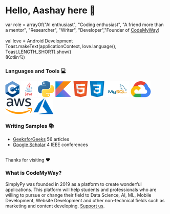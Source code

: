 <h1> Hello, Aashay here 👋 </h1>

var role = arrayOf("AI enthusiast", "Coding enthusiast", "A friend more than a mentor", "Researcher", "Writer", "Developer","Founder of <a href="https://github.com/aashaypawar#:~:text=what%20is%20CodeMyWay?">CodeMyWay</a>)
<br><br>
val love = Android Development
<br>
Toast.makeText(applicationContext, love.language(), Toast.LENGTH_SHORT).show()
<br>
(Kotlin💘)



<h3> Languages and Tools 💻 </h3>
<div orientation="horizontal">
  <img src="assets/cpp.png" height=50>
  <img src="assets/java.png" height=50>
  <img src="assets/python.png" height=50>
  <img src="assets/kotlin.png" height=50>
  <img src="assets/html.png" height=50>
  <img src="assets/css.png" height=50>
  <img src="assets/mysql.png" height=50>
  <img src="assets/gcp.png" height=50>
  <img src="assets/aws.png" height=50>
  <img src="assets/azure.svg" height=50>
</div>

<h3> Writing Samples 📚</h3>
<ul>
  <li><a href="https://auth.geeksforgeeks.org/user/aashaypawar/articles">GeeksforGeeks</a> 56 articles</li> 
  <li><a href="https://scholar.google.com/citations?user=9UwnRSgAAAAJ&hl=en">Google Scholar</a> 4 IEEE conferences</li>
</ul>
  
<br>
Thanks for visiting ❤️

<br>
<h3> What is CodeMyWay?</h3>
SimplyPy was founded in 2019 as a platform to create wonderful applications. This platform will help students and professionals who are willing to pursue or change their field to Data Science, AI, ML, Mobile Development, Website Development and other non-technical fields such as marketing and content developing. <a href="">Support us</a>.

